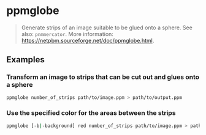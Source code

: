 # ppmglobe

> Generate strips of an image suitable to be glued onto a sphere. See also: `pnmmercator`. More information: <https://netpbm.sourceforge.net/doc/ppmglobe.html>.

## Examples

### Transform an image to strips that can be cut out and glues onto a sphere

```bash
ppmglobe number_of_strips path/to/image.ppm > path/to/output.ppm
```

### Use the specified color for the areas between the strips

```bash
ppmglobe [-b|-background] red number_of_strips path/to/image.ppm > path/to/output.ppm
```
